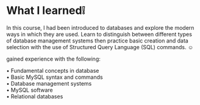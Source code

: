 # What I learned❕

In this course, I had been introduced to databases and explore the modern ways in which they are used. Learn to distinguish between different types of database management systems then practice basic creation and data selection with the use of Structured Query Language (SQL) commands. ☺️

gained experience with the following:

• Fundamental concepts in database <br>
• Basic MySQL syntax and commands<br>
• Database management systems<br>
• MySQL software<br>
• Relational databases<br>
